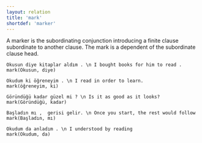 ```yaml
---
layout: relation
title: 'mark'
shortdef: 'marker'
---
```



A marker is the subordinating conjunction introducing a finite clause subordinate to another clause.
The mark is a dependent of the subordinate clause head.

~~~ sdparse
Okusun diye kitaplar aldım . \n I bought books for him to read .
mark(Okusun, diye)
~~~

~~~ sdparse
Okudum ki öğreneyim . \n I read in order to learn.
mark(öğreneyim, ki)
~~~

~~~ sdparse
Göründüğü kadar güzel mi ? \n Is it as good as it looks?
mark(Göründüğü, kadar)
~~~

~~~ sdparse
Başladın mı ,  gerisi gelir. \n Once you start, the rest would follow
mark(Başladın, mı)
~~~

~~~ sdparse
Okudum da anladım . \n I understood by reading
mark(Okudum, da)
~~~
